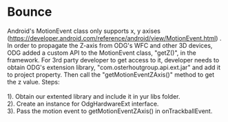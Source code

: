 # Bounce

Android's MotionEvent class only supports x, y axises (https://developer.android.com/reference/android/view/MotionEvent.html) . In order to propagate the Z-axis from ODG's WFC and other 3D devices, ODG added a custom API to the MotionEvent class, "getZ()", in the framework. For 3rd party developer to get access to it, developer needs to obtain ODG's extension library, "com.osterhoutgroup.api.ext.jar" and add it to project property. Then call the "getMotionEventZAxis()" method to get the z value. Steps:
<br/><br/>
1). Obtain our extented library and include it in yur libs folder.<br/>
2). Create an instance for OdgHardwareExt interface.<br/>
3). Pass the motion event to getMotionEventZAxis() in onTrackballEvent.<br/>
